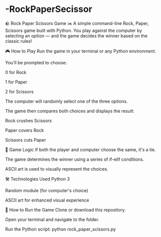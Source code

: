 # -RockPaperSecissor
🪨 Rock Paper Scissors Game ✂️
A simple command-line Rock, Paper, Scissors game built with Python. You play against the computer by selecting an option — and the game decides the winner based on the classic rules!

🎮 How to Play
Run the game in your terminal or any Python environment.

You'll be prompted to choose:

0 for Rock

1 for Paper

2 for Scissors

The computer will randomly select one of the three options.

The game then compares both choices and displays the result:

Rock crushes Scissors

Paper covers Rock

Scissors cuts Paper

🧠 Game Logic
If both the player and computer choose the same, it's a tie.

The game determines the winner using a series of if-elif conditions.

ASCII art is used to visually represent the choices.

🛠️ Technologies Used
Python 3

Random module (for computer's choice)

ASCII art for enhanced visual experience

🚀 How to Run the Game
Clone or download this repository.

Open your terminal and navigate to the folder.

Run the Python script:
python rock_paper_scissors.py

